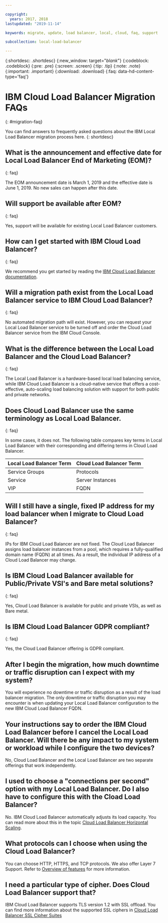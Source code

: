 ```yaml
---

copyright:
  years: 2017, 2018
lastupdated: "2019-11-14"

keywords: migrate, update, load balancer, local, cloud, faq, support

subcollection: local-load-balancer

---
```


{:shortdesc: .shortdesc}
{:new_window: target="_blank_"}
{:codeblock: .codeblock}
{:pre: .pre}
{:screen: .screen}
{:tip: .tip}
{:note: .note}
{:important: .important}
{:download: .download}
{:faq: data-hd-content-type='faq'}

# IBM Cloud Load Balancer Migration FAQs
{: #migration-faq}

You can find answers to frequently asked questions about the IBM Local Load Balancer migration process here.
{: shortdesc}

## What is the announcement and effective date for Local Load Balancer End of Marketing (EOM)?
{: faq}

The EOM announcement date is March 1, 2019 and the effective date is June 1, 2019. No new sales can happen after this date.

## Will support be available after EOM?
{: faq}

Yes, support will be available for existing Local Load Balancer customers.

## How can I get started with IBM Cloud Load Balancer?
{: faq}

We recommend you get started by reading the [IBM Cloud Load Balancer documentation](/docs/infrastructure/loadbalancer-service?topic=loadbalancer-service-getting-started).

## Will a migration path exist from the Local Load Balancer service to IBM Cloud Load Balancer?
{: faq}

No automated migration path will exist. However, you can request your Local Load Balancer service to be turned off and order the Cloud Load Balancer service from the IBM Cloud Console.

## What is the difference between the Local Load Balancer and the Cloud Load Balancer?
{: faq}

The Local Load Balancer is a hardware-based local load balancing service, while IBM Cloud Load Balancer is a cloud-native service that offers a cost-effective, auto-scaling load balancing solution with support for both public and private networks.

## Does Cloud Load Balancer use the same terminology as Local Load Balancer.
{: faq}

In some cases, it does not. The following table compares key terms in Local Load Balancer with their corresponding and differing terms in Cloud Load Balancer.

| Local Load Balancer Term  | Cloud Load Balancer Term |
| ------------- | ------------- |
| Service Groups | Protocols |
| Service | Server Instances |
| VIP | FQDN |

## Will I still have a single, fixed IP address for my load balancer when I migrate to Cloud Load Balancer?
{: faq}

IPs for IBM Cloud Load Balancer are not fixed. The Cloud Load Balancer assigns load balancer instances from a pool, which requires a fully-qualified domain name (FQDN) at all times. As a result, the individual IP address of a Cloud Load Balancer may change.

## Is IBM Cloud Load Balancer available for Public/Private VSI's and Bare metal solutions?
{: faq}

Yes, Cloud Load Balancer is available for public and private VSIs, as well as Bare metal.

## Is IBM Cloud Load Balancer GDPR compliant?
{: faq}

Yes, the Cloud Load Balancer offering is GDPR compliant.

## After I begin the migration, how much downtime or traffic disruption can I expect with my system?

You will experience no downtime or traffic disruption as a result of the load balancer migration. The only downtime or traffic disruption you may encounter is when updating your Local Load Balancer configuration to the new IBM Cloud Load Balancer FQDN.

## Your instructions say to order the IBM Cloud Load Balancer before I cancel the Local Load Balancer. Will there be any impact to my system or workload while I configure the two devices?

No, Cloud Load Balancer and the Local Load Balancer are two separate offerings that work independently.

## I used to choose a "connections per second" option with my Local Load Balancer. Do I also have to configure this with the Cload Load Balancer?

No. IBM Cloud Load Balancer automatically adjusts its load capacity. You can read more about this in the topic [Cloud Load Balancer Horizontal Scaling](/docs/infrastructure/loadbalancer-service?topic=loadbalancer-service-ibm-cloud-load-balancer-basics#horizontal-scaling).

## What protocols can I choose when using the Cloud Load Balancer?

You can choose HTTP, HTTPS, and TCP protocols. We also offer Layer 7 Support. Refer to [Overview of features](/docs/infrastructure/loadbalancer-service?topic=loadbalancer-service-about-ibm-cloud-load-balancer#overview-of-features) for more information.

## I need a particular type of cipher. Does Cloud Load Balancer support that?

IBM Cloud Load Balancer supports TLS version 1.2 with SSL offload. You can find more information about the supported SSL ciphers in [Cloud Load Balancer SSL Cipher Suites](/docs/infrastructure/loadbalancer-service?topic=loadbalancer-service-ssl-offload-with-ibm-cloud-load-balancer#ssl-cipher-suites)
